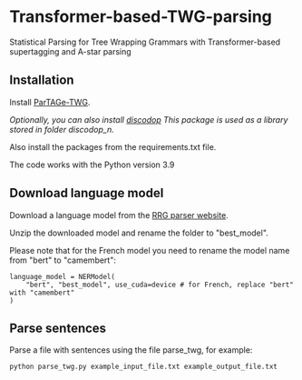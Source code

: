 # Transformer-based-TWG-parsing
Statistical Parsing for Tree Wrapping Grammars with Transformer-based supertagging and A-star parsing

## Installation

Install [ParTAGe-TWG](https://github.com/kawu/partage-twg).

_Optionally, you can also install [discodop](https://github.com/andreasvc/disco-dop) This package is used as a library stored in folder discodop_n._

Also install the packages from the requirements.txt file. 

The code works with the Python version 3.9

## Download language model

Download a language model from the [RRG parser website](https://rrgparser.phil.hhu.de/parser/downloads).

Unzip the downloaded model and rename the folder to "best_model". 

Please note that for the French model you need to rename the model name from "bert" to "camembert":

```
language_model = NERModel(
    "bert", "best_model", use_cuda=device # for French, replace "bert" with "camembert"
)
```

## Parse sentences

Parse a file with sentences using the file parse_twg, for example:

```
python parse_twg.py example_input_file.txt example_output_file.txt
```
